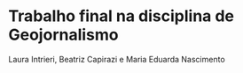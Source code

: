 # Trabalho final na disciplina de Geojornalismo

Laura Intrieri, Beatriz Capirazi e Maria Eduarda Nascimento
